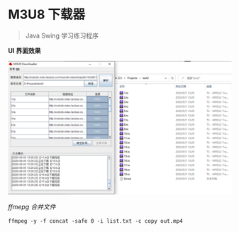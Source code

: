# M3U8 下载器

> Java Swing 学习练习程序

**UI 界面效果**

![](./assets/ui.png)

*ffmepg 合并文件*

```text
ffmpeg -y -f concat -safe 0 -i list.txt -c copy out.mp4
```
